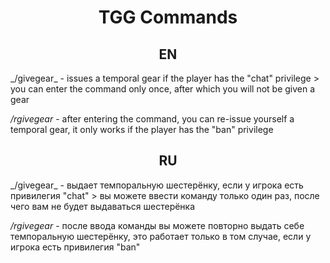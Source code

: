 <h1 align="center">TGG Commands</h1>
<h2 align="center">EN</h1>
_/givegear_ - issues a temporal gear if the player has the "chat" privilege
> you can enter the command only once, after which you will not be given a gear

_/rgivegear_ - after entering the command, you can re-issue yourself a temporal gear, it only works if the player has the "ban" privilege
<h2 align="center">RU</h1>
_/givegear_ - выдает темпоральную шестерёнку, если у игрока есть привилегия "chat"
> вы можете ввести команду только один раз, после чего вам не будет выдаваться шестерёнка

_/rgivegear_ - после ввода команды вы можете повторно выдать себе темпоральную шестерёнку, это работает только в том случае, если у игрока есть привилегия "ban"
